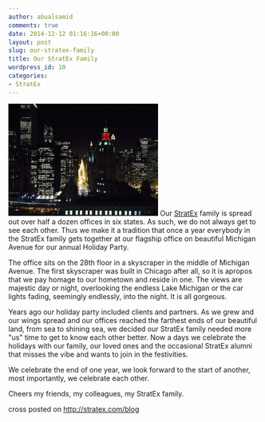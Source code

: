 ```yaml
---
author: abualsamid
comments: true
date: 2014-12-12 01:16:16+00:00
layout: post
slug: our-stratex-family
title: Our StratEx Family
wordpress_id: 10
categories:
- StratEx
---
```


[![B4nGk0PIMAE5yJq](/images/B4nGk0PIMAE5yJq-300x225.jpg)](/images/B4nGk0PIMAE5yJq.jpg) Our [StratEx](http://stratex.com) family is spread out over half a dozen offices in six states. As such, we do not always get to see each other. Thus we make it a tradition that once a year everybody in the StratEx family gets together at our flagship office on beautiful Michigan Avenue for our annual Holiday Party.

The office sits on the 28th floor in a skyscraper in the middle of Michigan Avenue. The first skyscraper was built in Chicago after all, so it is apropos that we pay homage to our hometown and reside in one. The views are majestic day or night, overlooking the endless Lake Michigan or the car lights fading, seemingly endlessly, into the night. It is all gorgeous.

Years ago our holiday party included clients and partners. As we grew and our wings spread and our offices reached the farthest ends of our beautiful land, from sea to shining sea, we decided our StratEx family needed more "us" time to get to know each other better. Now a days we celebrate the holidays with our family, our loved ones and the occasional StratEx alumni that misses the vibe and wants to join in the festivities.

We celebrate the end of one year, we look forward to the start of another, most importantly, we celebrate each other.

Cheers my friends, my colleagues, my StratEx family.

cross posted on http://stratex.com/blog
